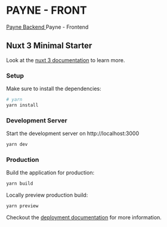 # PAYNE - FRONT

[Payne Backend ](https://github.com/kaiofgl/payne-api)
Payne - Frontend

## Nuxt 3 Minimal Starter

Look at the [nuxt 3 documentation](https://v3.nuxtjs.org) to learn more.

### Setup

Make sure to install the dependencies:

```bash
# yarn
yarn install
```

### Development Server

Start the development server on http://localhost:3000

```bash
yarn dev
```

### Production

Build the application for production:

```bash
yarn build
```

Locally preview production build:

```bash
yarn preview
```

Checkout the [deployment documentation](https://v3.nuxtjs.org/guide/deploy/presets) for more information.
